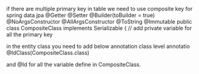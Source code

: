 if there are multiple primary key in table we need to use composite key for spring data jpa
@Getter
@Setter
@Builder(toBuilder = true)
@NoArgsConstructor
@AllArgsConstructor
@ToString
@Immutable
public class CompositeClass implements Serializable {
// add private variable for all the primary key

in the entity class you need to add below annotation
class level annotatio
@IdClass(CompositeClass.class)

and @Id for all the variable define in CompositeClass.
